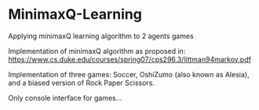 # MinimaxQ-Learning
Applying minimaxQ learning algorithm to 2 agents games

Implementation of minimaxQ algorithm as proposed in:
https://www.cs.duke.edu/courses/spring07/cps296.3/littman94markov.pdf

Implementation of three games: Soccer, OshiZumo (also known as Alesia), and a biased version of Rock Paper Scissors.

Only console interface for games...
